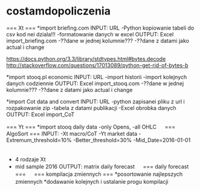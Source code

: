 # costamdopoliczenia

=== Xt ===
*import briefing.com
INPUT: URL
-Python kopiowanie tabeli do csv
kod nei dziala!!!
-formatowanie danych w excel
OUTPUT: Excel import_briefing.com
-??dane w jednej kolumnie???
-??dane z datami jako actual i change

 https://docs.python.org/3.3/library/stdtypes.html#bytes.decode
 http://stackoverflow.com/questions/17013089/python-get-rid-of-bytes-b
 
 
*import stooq.pl economic
INPUT: URL
-import historii
-import kolejnych danych codziennie
OUTPUT: Excel import_stooq.com
-??dane w jednej kolumnie???
-??dane z datami jako actual i change

*import Cot data and convert
INPUT: URL
-python zapisanei pliku z url i rozpakowanie zip
-tabela z datami publikacji
-Excel obrobka danych
OUTPUT: Excel import_CoT

=== Yt ===
*import stooq daily data
-only Opens, 
-all OHLC
　
=== AlgoSort ===
INPUT:
-Xt macro/CoT
-Yt market data
-Extremum_threshold=10%
-Better_threshold=30%
-Mid_Date=2016-01-01
　
* 4 rodzaje Xt
* mid sample 2016
OUTPUT: matrix daily forecast
　
=== daily forecast ===
　
=== kompilacja zmiennych ===
*posortowanie najlepszych zmiennych
*dodawanie kolejnych i ustalanie progu kompilacji
　
　
